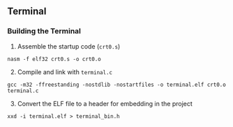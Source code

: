 ## Terminal

### Building the Terminal
1) Assemble the startup code (`crt0.s`)
```
nasm -f elf32 crt0.s -o crt0.o
```
2) Compile and link with `terminal.c`
```
gcc -m32 -ffreestanding -nostdlib -nostartfiles -o terminal.elf crt0.o terminal.c
```
3) Convert the ELF file to a header for embedding in the project
```
xxd -i terminal.elf > terminal_bin.h
```